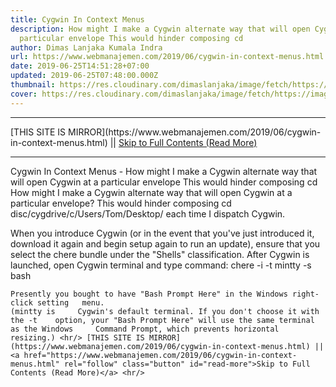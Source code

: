 ```yaml
---
title: Cygwin In Context Menus
description: How might I make a Cygwin alternate way that will open Cygwin at a
  particular envelope This would hinder composing cd
author: Dimas Lanjaka Kumala Indra
url: https://www.webmanajemen.com/2019/06/cygwin-in-context-menus.html
date: 2019-06-25T14:51:28+07:00
updated: 2019-06-25T07:48:00.000Z
thumbnail: https://res.cloudinary.com/dimaslanjaka/image/fetch/https://image3.mouthshut.com/images/imagesp/925039881s.png
cover: https://res.cloudinary.com/dimaslanjaka/image/fetch/https://image3.mouthshut.com/images/imagesp/925039881s.png
---
```


<hr/> [THIS SITE IS MIRROR](https://www.webmanajemen.com/2019/06/cygwin-in-context-menus.html) || <a href="https://www.webmanajemen.com/2019/06/cygwin-in-context-menus.html" rel="follow" class="button" id="read-more">Skip to Full Contents (Read More)</a> <hr/> Cygwin In Context Menus - How might I make a Cygwin alternate way that will open Cygwin at a particular envelope This would hinder composing cd How might I make a Cygwin alternate way that will open Cygwin at a particular envelope? This would hinder composing 
cd disc/cygdrive/c/Users/Tom/Desktop/ 
each time I dispatch Cygwin. 

When you introduce Cygwin (or in the event that you've just introduced it, download it   again and begin setup again to run an update), ensure that you select   the chere bundle under the "Shells" classification. 
    After Cygwin is launched, open Cygwin terminal and type command: 
chere -i -t mintty -s bash

    Presently you bought to have "Bash Prompt Here" in the Windows right-click setting   menu. 
    (mintty is     Cygwin's default terminal. If you don't choose it with the -t    option, your "Bash Prompt Here" will use the same terminal as the Windows     Command Prompt, which prevents horizontal resizing.) <hr/> [THIS SITE IS MIRROR](https://www.webmanajemen.com/2019/06/cygwin-in-context-menus.html) || <a href="https://www.webmanajemen.com/2019/06/cygwin-in-context-menus.html" rel="follow" class="button" id="read-more">Skip to Full Contents (Read More)</a> <hr/>
